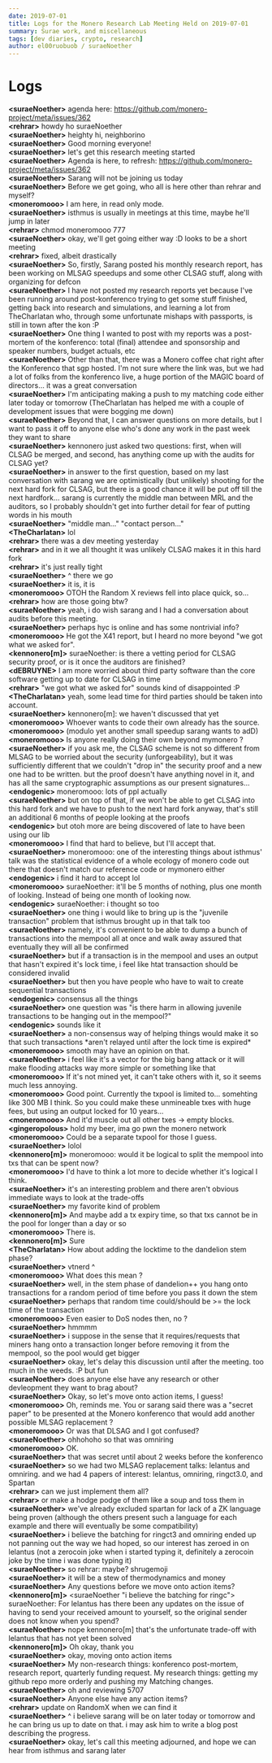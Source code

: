 ```yaml
---
date: 2019-07-01
title: Logs for the Monero Research Lab Meeting Held on 2019-07-01
summary: Surae work, and miscellaneous
tags: [dev diaries, crypto, research]
author: el00ruobuob / suraeNoether
---
```


# Logs  

**\<suraeNoether>** agenda here: https://github.com/monero-project/meta/issues/362  
**\<rehrar>** howdy ho suraeNoether  
**\<suraeNoether>** heighty hi, neighborino  
**\<suraeNoether>** Good morning everyone!  
**\<suraeNoether>** let's get this research meeting started  
**\<suraeNoether>** Agenda is here, to refresh: https://github.com/monero-project/meta/issues/362  
**\<suraeNoether>** Sarang will not be joining us today  
**\<suraeNoether>** Before we get going, who all is here other than rehrar and myself?  
**\<moneromooo>** I am here, in read only mode.  
**\<suraeNoether>** isthmus is usually in meetings at this time, maybe he'll jump in later  
**\<rehrar>** chmod moneromooo 777  
**\<suraeNoether>** okay, we'll get going either way :D looks to be a short meeting  
**\<rehrar>** fixed, albeit drastically  
**\<suraeNoether>** So, firstly, Sarang posted his monthly research report, has been working on MLSAG speedups and some other CLSAG stuff, along with organizing for defcon  
**\<suraeNoether>** I have not posted my research reports yet because I've been running around post-konferenco trying to get some stuff finished, getting back into research and simulations, and learning a lot from TheCharlatan who, through some unfortunate mishaps with passports, is still in town after the kon :P  
**\<suraeNoether>** One thing I wanted to post with my reports was a post-mortem of the konferenco: total (final) attendee and sponsorship and speaker numbers, budget actuals, etc  
**\<suraeNoether>** Other than that, there was a Monero coffee chat right after the Konferenco that sgp hosted. I'm not sure where the link was, but we had a lot of folks from the konferenco live, a huge portion of the MAGIC board of directors... it was a great conversation  
**\<suraeNoether>** I'm anticipating making a push to my matching code either later today or tomorrow (TheCharlatan has helped me with a couple of development issues that were bogging me down)  
**\<suraeNoether>** Beyond that, I can answer questions on more details, but I want to pass it off to anyone else who's done any work in the past week they want to share  
**\<suraeNoether>** kennonero just asked two questions: first, when will CLSAG be merged, and second, has anything come up with the audits for CLSAG yet?  
**\<suraeNoether>** in answer to the first question, based on my last conversation with sarang we are optimistically (but unlikely) shooting for the next hard fork for CLSAG, but there is a good chance it will be put off till the next hardfork... sarang is currently the middle man between MRL and the auditors, so I probably shouldn't get into further detail for fear of putting words in his mouth  
**\<suraeNoether>** "middle man..." "contact person..."  
**\<TheCharlatan>** lol  
**\<rehrar>** there was a dev meeting yesterday  
**\<rehrar>** and in it we all thought it was unlikely CLSAG makes it in this hard fork  
**\<rehrar>** it's just really tight  
**\<suraeNoether>** ^ there we go  
**\<suraeNoether>** it is, it is  
**\<moneromooo>** OTOH the Random X reviews fell into place quick, so...  
**\<rehrar>** how are those going btw?  
**\<suraeNoether>** yeah, i do wish sarang and I had a conversation about audits before this meeting.  
**\<suraeNoether>** perhaps hyc is online and has some nontrivial info?  
**\<moneromooo>** He got the X41 report, but I heard no more beyond "we got what we asked for".  
**\<kennonero[m]>** suraeNoether: is there a vetting period for CLSAG security proof, or is it once the auditors are finished?  
**\<dEBRUYNE>** I am more worried about third party software than the core software getting up to date for CLSAG in time  
**\<rehrar>** "we got what we asked for" sounds kind of disappointed :P  
**\<TheCharlatan>** yeah, some lead time for third parties should be taken into account.  
**\<suraeNoether>** kennonero[m]: we haven't discussed that yet  
**\<moneromooo>** Whoever wants to code their own already has the source.  
**\<moneromooo>** (modulo yet another small speedup sarang wants to adD)  
**\<moneromooo>** Is anyone really doing their own beyond mymonero ?  
**\<suraeNoether>** if you ask me, the CLSAG scheme is not so different from MLSAG to be worried about the security (unforgeability), but it was sufficiently different that we couldn't "drop in" the security proof and a new one had to be written. but the proof doesn't have anything novel in it, and has all the same cryptographic assumptions as our present signatures...  
**\<endogenic>** moneromooo: lots of ppl actually  
**\<suraeNoether>** but on top of that, if we won't be able to get CLSAG into this hard fork and we have to push to the next hard fork anyway, that's still an additional 6 months of people looking at the proofs  
**\<endogenic>** but otoh more are being discovered of late to have been using our lib  
**\<moneromooo>** I find that hard to believe, but I'll accept that.  
**\<suraeNoether>** moneromooo: one of the interesting things about isthmus' talk was the statistical evidence of a whole ecology of monero code out there that doesn't match our reference code or mymonero either  
**\<endogenic>** i find it hard to accept lol  
**\<moneromooo>** suraeNoether: it'll be 5 months of nothing, plus one month of looking. Instead of being one month of looking now.  
**\<endogenic>** suraeNoether: i thought so too  
**\<suraeNoether>** one thing i would like to bring up is the "juvenile transaction" problem that isthmus brought up in that talk too  
**\<suraeNoether>** namely, it's convenient to be able to dump a bunch of transactions into the mempool all at once and walk away assured that eventually they will all be confirmed  
**\<suraeNoether>** but if a transaction is in the mempool and uses an output that hasn't expired it's lock time, i feel like htat transaction should be considered invalid  
**\<suraeNoether>** but then you have people who have to wait to create sequential transactions  
**\<endogenic>** consensus all the things  
**\<suraeNoether>** one question was "is there harm in allowing juvenile transactions to be hanging out in the mempool?"  
**\<endogenic>** sounds like it  
**\<suraeNoether>** a non-consensus way of helping things would make it so that such transactions \*aren't relayed until after the lock time is expired\*  
**\<moneromooo>** smooth may have an opinion on that.  
**\<suraeNoether>** i feel like it's a vector for the big bang attack or it will make flooding attacks way more simple or something like that  
**\<moneromooo>** If it's not mined yet, it can't take others with it, so it seems much less annoying.  
**\<moneromooo>** Good point. Currently the txpool is limited to... somehting like 300 MB I think. So you could make these unmineable txes with huge fees, but using an output locked for 10 years...  
**\<moneromooo>** And it'd muscle out all other txes -> empty blocks.  
**\<gingeropolous>** hold my beer, ima go pwn the monero network  
**\<moneromooo>** Could be a separate txpool for those I guess.  
**\<suraeNoether>** lolol  
**\<kennonero[m]>** moneromooo: would it be logical to split the mempool into txs that can be spent now?  
**\<moneromooo>** I'd have to think a lot more to decide whether it's logical I think.  
**\<suraeNoether>** it's an interesting problem and there aren't obvious immediate ways to look at the trade-offs  
**\<suraeNoether>** my favorite kind of problem  
**\<kennonero[m]>** And maybe add a tx expiry time, so that txs cannot be in the pool for longer than a day or so  
**\<moneromooo>** There is.  
**\<kennonero[m]>** Sure  
**\<TheCharlatan>** How about adding the locktime to the dandelion stem phase?  
**\<suraeNoether>** vtnerd ^  
**\<moneromooo>** What does this mean ?  
**\<suraeNoether>** well, in the stem phase of dandelion++ you hang onto transactions for a random period of time before you pass it down the stem  
**\<suraeNoether>** perhaps that random time could/should be >= the lock time of the transaction  
**\<moneromooo>** Even easier to DoS nodes then, no ?  
**\<suraeNoether>** hmmmm  
**\<suraeNoether>** i suppose in the sense that it requires/requests that miners hang onto a transaction longer before removing it from the mempool, so the pool would get bigger  
**\<suraeNoether>** okay, let's delay this discussion until after the meeting. too much in the weeds. :P but fun  
**\<suraeNoether>** does anyone else have any research or other devleopment they want to brag about?  
**\<suraeNoether>** Okay, so let's move onto action items, I guess!  
**\<moneromooo>** Oh, reminds me. You or sarang said there was a "secret paper" to be presented at the Monero konferenco that would add another possible MLSAG replacement ?  
**\<moneromooo>** Or was that DLSAG and I got confused?  
**\<suraeNoether>** ohhohoho so that was omniring  
**\<moneromooo>** OK.  
**\<suraeNoether>** that was secret until about 2 weeks before the konferenco  
**\<suraeNoether>** so we had two MLSAG replacement talks: lelantus and omniring. and we had 4 papers of interest: lelantus, omniring, ringct3.0, and Spartan  
**\<rehrar>** can we just implement them all?  
**\<rehrar>** or make a hodge podge of them like a soup and toss them in  
**\<suraeNoether>** we've already excluded spartan for lack of a ZK language being proven (although the others present such a language for each example and there will eventually be some compatibility)  
**\<suraeNoether>** i believe the batching for ringct3 and omniring ended up not panning out the way we had hoped, so our interest has zeroed in on lelantus (not a zerocoin joke when i started typing it, definitely a zerocoin joke by the time i was done typing it)  
**\<suraeNoether>** so rehrar: maybe? shrugemoji  
**\<suraeNoether>** it will be a stew of thermodynamics and money  
**\<suraeNoether>** Any questions before we move onto action items?  
**\<kennonero[m]>** \<suraeNoether "i believe the batching for ringc"> suraeNoether: For lelantus has there been any updates on the issue of having to send your received amount to yourself, so the original sender does not know when you spend?  
**\<suraeNoether>** nope kennonero[m] that's the unfortunate trade-off with lelantus that has not yet been solved  
**\<kennonero[m]>** Oh okay, thank you  
**\<suraeNoether>** okay, moving onto action items  
**\<suraeNoether>** My non-research things: konferenco post-mortem, research report, quarterly funding request. My research things: getting my github repo more orderly and pushing my Matching changes.  
**\<suraeNoether>** oh and reviewing 5707  
**\<suraeNoether>** Anyone else have any action items?  
**\<rehrar>** update on RandomX when we can find it  
**\<suraeNoether>** ^ i believe sarang will be on later today or tomorrow and he can bring us up to date on that. i may ask him to write a blog post describing the progress.  
**\<suraeNoether>** okay, let's call this meeting adjourned, and hope we can hear from isthmus and sarang later  
